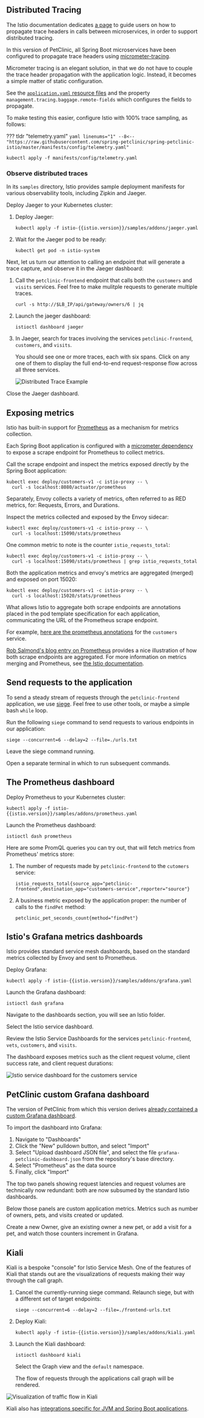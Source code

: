 ## Distributed Tracing

The Istio documentation dedicates [a page](https://istio.io/latest/docs/tasks/observability/distributed-tracing/overview/#trace-context-propagation) to guide users on how to propagate trace headers in calls between microservices, in order to support distributed tracing.

In this version of PetClinic, all Spring Boot microservices have been configured to propagate trace headers using [micrometer-tracing](https://micrometer.io/docs/tracing).

Micrometer tracing is an elegant solution, in that we do not have to couple the trace header propagation with the application logic.  Instead, it becomes a simple matter of static configuration.

See the [`application.yaml` resource files](https://github.com/spring-petclinic/spring-petclinic-istio/blob/master/petclinic-vets-service/src/main/resources/application.yaml#L56) and the property `management.tracing.baggage.remote-fields` which configures the fields to propagate.

To make testing this easier, configure Istio with 100% trace sampling, as follows:

??? tldr "telemetry.yaml"
    ```yaml linenums="1"
    --8<-- "https://raw.githubusercontent.com/spring-petclinic/spring-petclinic-istio/master/manifests/config/telemetry.yaml"
    ```

```shell
kubectl apply -f manifests/config/telemetry.yaml
```

### Observe distributed traces

In its `samples` directory, Istio provides sample deployment manifests for various observability tools, including Zipkin and Jaeger.

Deploy Jaeger to your Kubernetes cluster:

1. Deploy Jaeger:

    ```shell
    kubectl apply -f istio-{{istio.version}}/samples/addons/jaeger.yaml
    ```
   
1. Wait for the Jaeger pod to be ready:

    ```shell
    kubectl get pod -n istio-system
    ```

Next, let us turn our attention to calling an endpoint that will generate a trace capture, and observe it in the Jaeger dashboard:

1. Call the `petclinic-frontend` endpoint that calls both the `customers` and `visits` services.  Feel free to make mulitple requests to generate multiple traces.

    ```shell
    curl -s http://$LB_IP/api/gateway/owners/6 | jq
    ```

1. Launch the jaeger dashboard:

    ```shell
    istioctl dashboard jaeger
    ```

1. In Jaeger, search for traces involving the services `petclinic-frontend`, `customers`, and `visits`.

   You should see one or more traces, each with six spans.  Click on any one of them to display the full end-to-end request-response flow across all three services.

   ![Distributed Trace Example](jaeger-screenshot.png)

Close the Jaeger dashboard.

## Exposing metrics

Istio has built-in support for [Prometheus](https://prometheus.io/) as a mechanism for metrics collection.

Each Spring Boot application is configured with a [micrometer dependency](https://github.com/spring-petclinic/spring-petclinic-istio/blob/master/petclinic-customers-service/pom.xml#L55-L58) to expose a scrape endpoint for Prometheus to collect metrics.

Call the scrape endpoint and inspect the metrics exposed directly by the Spring Boot application:

```shell
kubectl exec deploy/customers-v1 -c istio-proxy -- \
  curl -s localhost:8080/actuator/prometheus
```

Separately, Envoy collects a variety of metrics, often referred to as RED metrics, for: Requests, Errors, and Durations.

Inspect the metrics collected and exposed by the Envoy sidecar:

```shell
kubectl exec deploy/customers-v1 -c istio-proxy -- \
  curl -s localhost:15090/stats/prometheus
```

One common metric to note is the counter `istio_requests_total`:

```shell
kubectl exec deploy/customers-v1 -c istio-proxy -- \
  curl -s localhost:15090/stats/prometheus | grep istio_requests_total
```

Both the application metrics and envoy's metrics are aggregated (merged) and exposed on port 15020:

```shell
kubectl exec deploy/customers-v1 -c istio-proxy -- \
  curl -s localhost:15020/stats/prometheus
```

What allows Istio to aggregate both scrape endpoints are annotations placed in the pod template specification for each application, communicating the URL of the Prometheus scrape endpoint.

For example, [here are the prometheus annotations](https://github.com/spring-petclinic/spring-petclinic-istio/blob/master/manifests/deploy/customers-service.yaml#L40-L43) for the `customers` service.

[Rob Salmond's blog entry on Prometheus](https://superorbital.io/blog/istio-metrics-merging/) provides a nice illustration of how both scrape endpoints are aggregated.  For more information on metrics merging and Prometheus, see [the Istio documentation](https://istio.io/latest/docs/ops/integrations/prometheus/#option-1-metrics-merging).


## Send requests to the application

To send a steady stream of requests through the `petclinic-frontend` application, we use [siege](https://www.joedog.org/siege-manual/).  Feel free to use other tools, or maybe a simple bash `while` loop.

Run the following `siege` command to send requests to various endpoints in our application:

```shell
siege --concurrent=6 --delay=2 --file=./urls.txt
```

Leave the siege command running.

Open a separate terminal in which to run subsequent commands.

## The Prometheus dashboard

Deploy Prometheus to your Kubernetes cluster:

```shell
kubectl apply -f istio-{{istio.version}}/samples/addons/prometheus.yaml
```

Launch the Prometheus dashboard:

```shell
istioctl dash prometheus
```

Here are some PromQL queries you can try out, that will fetch metrics from Prometheus' metrics store:

1. The number of requests made by `petclinic-frontend` to the `cutomers` service:

    ```promql
    istio_requests_total{source_app="petclinic-frontend",destination_app="customers-service",reporter="source"}
    ```

1. A business metric exposed by the application proper:  the number of calls to the `findPet` method:

    ```promql
    petclinic_pet_seconds_count{method="findPet"}
    ```

## Istio's Grafana metrics dashboards

Istio provides standard service mesh dashboards, based on the standard metrics collected by Envoy and sent to Prometheus.

Deploy Grafana:

```shell
kubectl apply -f istio-{{istio.version}}/samples/addons/grafana.yaml
```

Launch the Grafana dashboard:

```shell
istioctl dash grafana
```

Navigate to the dashboards section, you will see an Istio folder.

Select the Istio service dashboard.

Review the Istio Service Dashboards for the services `petclinic-frontend`, `vets`, `customers`, and `visits`.

The dashboard exposes metrics such as the client request volume, client success rate, and client request durations:

![Istio service dashboard for the customers service](grafana-screenshot.png)

## PetClinic custom Grafana dashboard

The version of PetClinic from which this version derives [already contained a custom Grafana dashboard](https://github.com/spring-petclinic/spring-petclinic-istio/blob/master/grafana-petclinic-dashboard.json).

To import the dashboard into Grafana:

1. Navigate to "Dashboards"
1. Click the "New" pulldown button, and select "Import"
1. Select "Upload dashboard JSON file", and select the file `grafana-petclinic-dashboard.json` from the repository's base directory.
1. Select "Prometheus" as the data source
1. Finally, click "Import"

The top two panels showing request latencies and request volumes are technically now redundant:  both are now subsumed by the standard Istio dashboards.

Below those panels are custom application metrics. Metrics such as number of owners, pets, and visits created or updated.

Create a new Owner, give an existing owner a new pet, or add a visit for a pet, and watch those counters increment in Grafana.

## Kiali

Kiali is a bespoke "console" for Istio Service Mesh.  One of the features of Kiali that stands out are the visualizations of requests making their way through the call graph.

1. Cancel the currently-running siege command.  Relaunch siege, but with a different set of target endpoints:

    ```shell
    siege --concurrent=6 --delay=2 --file=./frontend-urls.txt
    ```

1. Deploy Kiali:

    ```shell
    kubectl apply -f istio-{{istio.version}}/samples/addons/kiali.yaml
    ```

1. Launch the Kiali dashboard:

    ```shell
    istioctl dashboard kiali
    ```

    Select the Graph view and the `default` namespace.

    The flow of requests through the applications call graph will be rendered.

![Visualization of traffic flow in Kiali](kiali-screenshot.png)

Kiali also has [integrations specific for JVM and Spring Boot applications](https://kiali.io/docs/features/details/#spring-boot).
